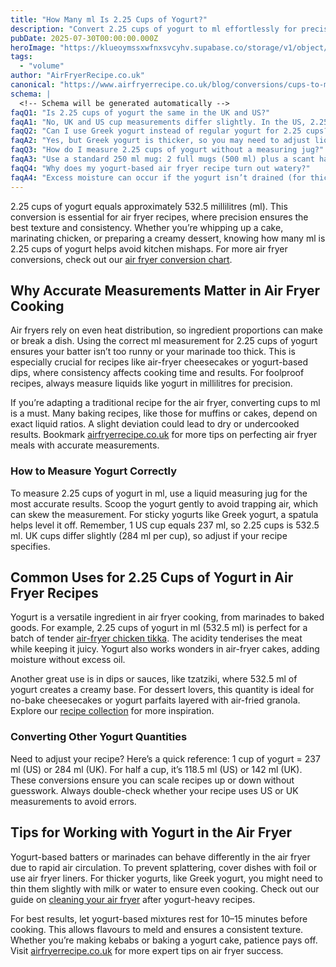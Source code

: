 ```yaml
---
title: "How Many ml Is 2.25 Cups of Yogurt?"
description: "Convert 2.25 cups of yogurt to ml effortlessly for precise air fryer recipes. Get accurate measurements and cooking tips here!"
pubDate: 2025-07-30T00:00:00.000Z
heroImage: "https://klueoymssxwfnxsvcyhv.supabase.co/storage/v1/object/public/Shmucket/how-many-ml-is-2-25-cups-of-yogurt.webp"
tags:
  - "volume"
author: "AirFryerRecipe.co.uk"
canonical: "https://www.airfryerrecipe.co.uk/blog/conversions/cups-to-ml/how-many-ml-is-2-25-cups-of-yogurt"
schema: |
  <!-- Schema will be generated automatically -->
faqQ1: "Is 2.25 cups of yogurt the same in the UK and US?"
faqA1: "No, UK and US cup measurements differ slightly. In the US, 2.25 cups of yogurt equals 532.5 ml, while in the UK, it’s approximately 639 ml due to the larger UK cup size (284 ml per cup). Always check your recipe’s origin to ensure accuracy."
faqQ2: "Can I use Greek yogurt instead of regular yogurt for 2.25 cups?"
faqA2: "Yes, but Greek yogurt is thicker, so you may need to adjust liquids in your recipe. For 2.25 cups (532.5 ml), consider adding a splash of milk or water to match regular yogurt’s consistency, especially in batters or marinades."
faqQ3: "How do I measure 2.25 cups of yogurt without a measuring jug?"
faqA3: "Use a standard 250 ml mug: 2 full mugs (500 ml) plus a scant half mug (32.5 ml) approximates 532.5 ml. For precision, weigh it—yogurt weighs roughly 245 grams per cup, so 2.25 cups is about 551 grams."
faqQ4: "Why does my yogurt-based air fryer recipe turn out watery?"
faqA4: "Excess moisture can occur if the yogurt isn’t drained (for thicker varieties) or if the air fryer temperature is too low. For sauces or dips, cook uncovered at a higher heat for the last few minutes to evaporate extra liquid."
---
```

<p>2.25 cups of yogurt equals approximately 532.5 millilitres (ml). This conversion is essential for air fryer recipes, where precision ensures the best texture and consistency. Whether you’re whipping up a cake, marinating chicken, or preparing a creamy dessert, knowing how many ml is 2.25 cups of yogurt helps avoid kitchen mishaps. For more air fryer conversions, check out our <a href=https://www.airfryerrecipe.co.uk/air-fryer-conversion-chart>air fryer conversion chart</a>.</p>

<h2>Why Accurate Measurements Matter in Air Fryer Cooking</h2>
<p>Air fryers rely on even heat distribution, so ingredient proportions can make or break a dish. Using the correct ml measurement for 2.25 cups of yogurt ensures your batter isn’t too runny or your marinade too thick. This is especially crucial for recipes like air-fryer cheesecakes or yogurt-based dips, where consistency affects cooking time and results. For foolproof recipes, always measure liquids like yogurt in millilitres for precision.</p>
<p>If you’re adapting a traditional recipe for the air fryer, converting cups to ml is a must. Many baking recipes, like those for muffins or cakes, depend on exact liquid ratios. A slight deviation could lead to dry or undercooked results. Bookmark <a href=https://www.airfryerrecipe.co.uk>airfryerrecipe.co.uk</a> for more tips on perfecting air fryer meals with accurate measurements.</p>

<h3>How to Measure Yogurt Correctly</h3>
<p>To measure 2.25 cups of yogurt in ml, use a liquid measuring jug for the most accurate results. Scoop the yogurt gently to avoid trapping air, which can skew the measurement. For sticky yogurts like Greek yogurt, a spatula helps level it off. Remember, 1 US cup equals 237 ml, so 2.25 cups is 532.5 ml. UK cups differ slightly (284 ml per cup), so adjust if your recipe specifies.</p>

<h2>Common Uses for 2.25 Cups of Yogurt in Air Fryer Recipes</h2>
<p>Yogurt is a versatile ingredient in air fryer cooking, from marinades to baked goods. For example, 2.25 cups of yogurt in ml (532.5 ml) is perfect for a batch of tender <a href=https://www.airfryerrecipe.co.uk/recipe-category/chicken>air-fryer chicken tikka</a>. The acidity tenderises the meat while keeping it juicy. Yogurt also works wonders in air-fryer cakes, adding moisture without excess oil.</p>
<p>Another great use is in dips or sauces, like tzatziki, where 532.5 ml of yogurt creates a creamy base. For dessert lovers, this quantity is ideal for no-bake cheesecakes or yogurt parfaits layered with air-fried granola. Explore our <a href=https://www.airfryerrecipe.co.uk/recipes>recipe collection</a> for more inspiration.</p>

<h3>Converting Other Yogurt Quantities</h3>
<p>Need to adjust your recipe? Here’s a quick reference: 1 cup of yogurt = 237 ml (US) or 284 ml (UK). For half a cup, it’s 118.5 ml (US) or 142 ml (UK). These conversions ensure you can scale recipes up or down without guesswork. Always double-check whether your recipe uses US or UK measurements to avoid errors.</p>

<h2>Tips for Working with Yogurt in the Air Fryer</h2>
<p>Yogurt-based batters or marinades can behave differently in the air fryer due to rapid air circulation. To prevent splattering, cover dishes with foil or use air fryer liners. For thicker yogurts, like Greek yogurt, you might need to thin them slightly with milk or water to ensure even cooking. Check out our guide on <a href=https://www.airfryerrecipe.co.uk/air-fryer-cleaner>cleaning your air fryer</a> after yogurt-heavy recipes.</p>
<p>For best results, let yogurt-based mixtures rest for 10–15 minutes before cooking. This allows flavours to meld and ensures a consistent texture. Whether you’re making kebabs or baking a yogurt cake, patience pays off. Visit <a href=https://www.airfryerrecipe.co.uk>airfryerrecipe.co.uk</a> for more expert tips on air fryer success.</p>
